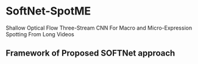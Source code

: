 # SoftNet-SpotME
Shallow Optical Flow Three-Stream CNN For Macro and Micro-Expression Spotting From Long Videos

## Framework of Proposed SOFTNet approach
